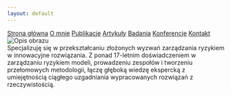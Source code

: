 ```yaml
---
layout: default
---
```

<div id="myMenu">
  <a href="/" class="menu-option">Strona główna</a>
  <a href="/about" class="menu-option">O mnie</a>
  <a href="/publications" class="menu-option">Publikacje</a>
  <a href="/articles" class="menu-option">Artykuły</a>
  <a href="/researches" class="menu-option">Badania</a>
  <a href="/conferences" class="menu-option">Konferencje</a>
  <a href="/contact" class="menu-option">Kontakt</a>
</div>

<!-- Dodajemy pozycjonowany obraz -->
<div class="positioned-image">
  <img src="/assets/images/Maciej Buczak - zdjęcie CV.jpg" alt="Opis obrazu">
</div>

<!-- Istniejące kwadraty -->
<div class="square"></div>
<div class="square1"></div>
<div class="square2"></div>
<div class="square-big"></div>

<div class="intro-text">
  Specjalizuję się w przekształcaniu złożonych wyzwań zarządzania ryzykiem w innowacyjne rozwiązania. Z ponad 17-letnim doświadczeniem w zarządzaniu ryzykiem modeli, prowadzeniu zespołów i tworzeniu przełomowych metodologii, łączę głęboką wiedzę ekspercką z umiejętnością ciągłego uzgadniania wypracowanych rozwiązań z rzeczywistością.
</div>


